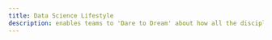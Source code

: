 ```yaml
---
title: Data Science Lifestyle
description: enables teams to 'Dare to Dream' about how all the disciplines can resonate and shape the solution
---
```

